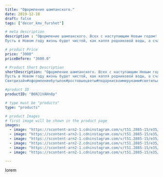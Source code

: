 ```yaml
---
title: "Оформление шампанского."
date: 2019-12-18
draft: false
tags: ["decor_kmv_furshet"]

# meta description
description : "Оформление шампанского. Всех с наступающим Новым годом!!!..
Пусть в Новом году жизнь будет чистой, как капля родниковой воды, а счастье игриво как шампанское в "

# product Price
price: "3000"
priceBefore: "3600.0"

# Product Short Description
shortDescription: "Оформление шампанского. Всех с наступающим Новым годом!!!..
Пусть в Новом году жизнь будет чистой, как капля родниковой воды, а счастье игриво как шампанское в бокале❄️❄️❄️🎄🎄🎄🎄🎄🎄💥💥💥💥
Свитдизайн#оформлениебутылок#ростовыецветы#подаркисвоимируками#светильникиназаказминеральныеводы#цветыгигантыпятигорск#светильникипятигорск#подаркикпраздникамминеральныеводы#подаркинащаказ☃️☃️☃️❄️❄️❄️🌲🌲🌲🌲🎄🎄🎄🎄"

#product ID
productID: "B6NJ1VAHn8p"

# type must be "products"
type: "products"

# product Images
# first image will be shown in the product page
images:
  - image: "https://scontent-arn2-1.cdninstagram.com/v/t51.2885-15/e35/p1080x1080/74875762_864220014011231_5187964175932996108_n.jpg?tp=1&_nc_ht=scontent-arn2-1.cdninstagram.com&_nc_cat=111&_nc_ohc=QNgzYBO8tDQAX8_iKX8&oh=42373557e7491c750cdf48bcadf9099b&oe=606BAFE0&ig_cache_key=MjIwMTQ1OTAzNTMwODE0ODQ0Nw%3D%3D.2"
  - image: "https://scontent-arn2-1.cdninstagram.com/v/t51.2885-15/e35/p1080x1080/79808412_2569811759971931_5009717325992851906_n.jpg?tp=1&_nc_ht=scontent-arn2-1.cdninstagram.com&_nc_cat=111&_nc_ohc=1Fo-wbj2VuIAX-46I4Y&oh=1c23c96b3835ad2836c9fe4d29dd2cd9&oe=606BA30A&ig_cache_key=MjIwMTQ1OTAzNTM0MTc3MzIzNA%3D%3D.2"
  - image: "https://scontent-arn2-1.cdninstagram.com/v/t51.2885-15/e35/p1080x1080/75580673_519242808683531_1725876054875107579_n.jpg?tp=1&_nc_ht=scontent-arn2-1.cdninstagram.com&_nc_cat=111&_nc_ohc=BTbLGJvCSiUAX8YqY9V&oh=811042128cadb5779db9c78b4b0de276&oe=6069BA93&ig_cache_key=MjIwMTQ1OTAzNTMzMzI5NjkwNg%3D%3D.2"
  - image: "https://scontent-arn2-2.cdninstagram.com/v/t51.2885-15/e35/p1080x1080/79947869_2514064285586012_7796241148645453715_n.jpg?tp=1&_nc_ht=scontent-arn2-2.cdninstagram.com&_nc_cat=108&_nc_ohc=tVe1A05aW-kAX-QT9_n&oh=01b82910b8a544b6f460d72a4feacd08&oe=606B4C52&ig_cache_key=MjIwMTQ1OTAzNTI5OTc3NTIwNg%3D%3D.2"
  - image: "https://scontent-arn2-1.cdninstagram.com/v/t51.2885-15/e35/p1080x1080/80024828_474659026760740_3225148642190674873_n.jpg?tp=1&_nc_ht=scontent-arn2-1.cdninstagram.com&_nc_cat=104&_nc_ohc=WmLVRJBAiEYAX-qqOzx&oh=b4dc604e30f1ca5b1f81fedae2705e09&oe=606A58D3&ig_cache_key=MjIwMTQ1OTAzNTMzMzQyNzU4OQ%3D%3D.2"
  - image: "https://scontent-arn2-1.cdninstagram.com/v/t51.2885-15/e35/p1080x1080/79376412_224257395242882_8979392905633175465_n.jpg?tp=1&_nc_ht=scontent-arn2-1.cdninstagram.com&_nc_cat=102&_nc_ohc=IidL6qRCoboAX_3AbdD&oh=3743abd449ca177f9893a4a6776bc953&oe=606B4475&ig_cache_key=MjIwMTQ1OTAzNTMxNjU1MzM5NA%3D%3D.2"

---
```

lorem

